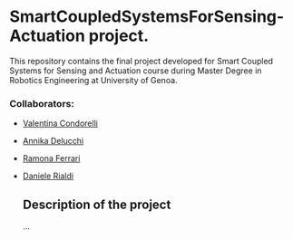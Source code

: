 # SmartCoupledSystemsForSensing-Actuation project.
This repository contains the final project developed for Smart Coupled Systems for Sensing and Actuation course during Master Degree in Robotics Engineering at University of Genoa. 

### Collaborators: 
- [Valentina Condorelli](https://github.com/Condorr001)
- [Annika Delucchi](https://github.com/annikadl)
- [Ramona Ferrari](https://github.com/ramonaferrarii)
- [Daniele Rialdi](https://github.com/danielerialdi)

  ## Description of the project
  ...
